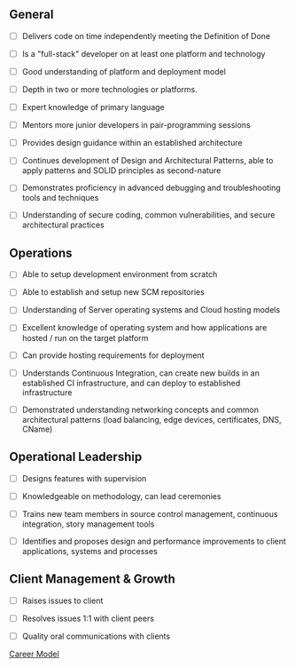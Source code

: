 ## **General**

- [ ]  Delivers code on time independently meeting the Definition of Done
    
- [ ]  Is a "full-stack" developer on at least one platform and technology
    
- [ ]  Good understanding of platform and deployment model
    
- [ ]  Depth in two or more technologies or platforms.
    
- [ ]  Expert knowledge of primary language
    
- [ ]  Mentors more junior developers in pair-programming sessions
    
- [ ]  Provides design guidance within an established architecture
    
- [ ]  Continues development of Design and Architectural Patterns, able to apply patterns and SOLID principles as second-nature
    
- [ ]  Demonstrates proficiency in advanced debugging and troubleshooting tools and techniques
    
- [ ]  Understanding of secure coding, common vulnerabilities, and secure architectural practices
    

## **Operations**

- [ ]  Able to setup development environment from scratch
    
- [ ]  Able to establish and setup new SCM repositories
    
- [ ]  Understanding of Server operating systems and Cloud hosting models
    
- [ ]  Excellent knowledge of operating system and how applications are hosted / run on the target platform
    
- [ ]  Can provide hosting requirements for deployment
    
- [ ]  Understands Continuous Integration, can create new builds in an established CI infrastructure, and can deploy to established infrastructure
    
- [ ]  Demonstrated understanding networking concepts and common architectural patterns (load balancing, edge devices, certificates, DNS, CName)
    

## **Operational Leadership**

- [ ]  Designs features with supervision
    
- [ ]  Knowledgeable on methodology, can lead ceremonies
    
- [ ]  Trains new team members in source control management, continuous integration, story management tools
    
- [ ]  Identifies and proposes design and performance improvements to client applications, systems and processes
    

## **Client Management & Growth**

- [ ]  Raises issues to client
    
- [ ]  Resolves issues 1:1 with client peers
    
- [ ]  Quality oral communications with clients 
    

[Career Model](https://nexient.atlassian.net/wiki/spaces/CP/pages/4423732 "/wiki/spaces/CP/pages/4423732")